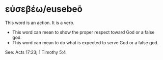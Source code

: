 # εὐσεβέω/eusebeō
This word is an action. It is a verb.
* This word can mean to show the proper respect toward God or a false god.
* This word can mean to do what is expected to serve God or a false god.

See: Acts 17:23; 1 Timothy 5:4
